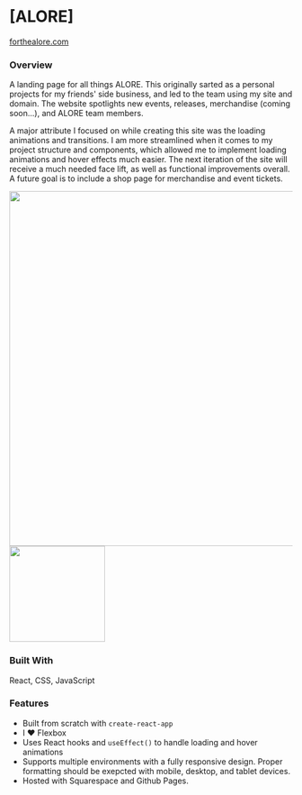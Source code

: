 # [ALORE]
[forthealore.com](https://forthealore.com/)

### Overview
A landing page for all things ALORE. This originally sarted as a personal projects for my friends' side business, and led to the team using my site and domain. The website spotlights new events, releases, merchandise (coming soon...), and ALORE team members. 

A major attribute I focused on while creating this site was the loading animations and transitions. I am more streamlined when it comes to my project structure and components, which allowed me to implement loading animations and hover effects much easier. The next iteration of the site will receive a much needed face lift, as well as functional improvements overall. A future goal is to include a shop page for merchandise and event tickets. 

<span align="center">
  <img src="https://i.imgur.com/yVC41Qa.png" alt="" width="630"/>
  <img src="https://i.imgur.com/J3XPxr0.png" alt="" width="170"/>
</span>

### Built With
React, CSS, JavaScript
<!-- TODO: List any MAJOR libraries/frameworks (e.g. React, Tailwind) with links to their homepages. -->

### Features
- Built from scratch with `create-react-app`
- I ❤️ Flexbox 
- Uses React hooks and `useEffect()` to handle loading and hover animations
- Supports multiple environments with a fully responsive design. Proper formatting should be exepcted with mobile, desktop, and tablet devices.
- Hosted with Squarespace and Github Pages. 

<!-- TODO: List what specific 'user problems' that this application solves. -->

<!-- ## Contact -->

<!-- TODO: Include icons and links to your RELEVANT, PROFESSIONAL 'DEV-ORIENTED' social media. LinkedIn and dev.to are minimum. -->

<!-- ## Acknowledgements -->

<!-- TODO: List any blog posts, tutorials or plugins that you may have used to complete the project. Only list those that had a significant impact. Obviously, we all 'Google' stuff while working on our things, but maybe something in particular stood out as a 'major contributor' to your skill set for this project. -->
